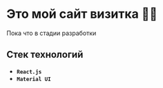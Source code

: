 # Это мой сайт визитка 🐱‍👤
Пока что в стадии разработки

## Стек технологий
* **`React.js`**
* **`Material UI`**
